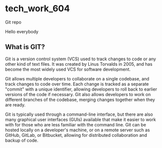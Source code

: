 # tech_work_604
Git repo

Hello everybody

## What is GIT?

Git is a version control system (VCS) used to track changes to code or any other kind of text files. It was created by Linus Torvalds in 2005, and has become the most widely used VCS for software development.

Git allows multiple developers to collaborate on a single codebase, and track changes to code over time. Each change is tracked as a separate "commit" with a unique identifier, allowing developers to roll back to earlier versions of the code if necessary. Git also allows developers to work on different branches of the codebase, merging changes together when they are ready.

Git is typically used through a command-line interface, but there are also many graphical user interfaces (GUIs) available that make it easier to work with for those who are less familiar with the command line. Git can be hosted locally on a developer's machine, or on a remote server such as GitHub, GitLab, or Bitbucket, allowing for distributed collaboration and backup of code.